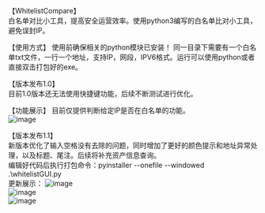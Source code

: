 【WhitelistCompare】  
   白名单对比小工具，提高安全运营效率。使用python3编写的白名单比对小工具，避免误封IP。

【使用方式】
  使用前确保相关的python模块已安装！
  同一目录下需要有一个白名单txt文件，一行一个地址，支持IP，网段，IPV6格式。运行可以使用python或者直接双击打包好的exe。  
  
【版本发布1.0】  
  目前1.0版本还无法使用快捷键功能，后续不断测试进行优化。  

【功能展示】 
目前仅提供判断给定IP是否在白名单的功能。  
![image](https://github.com/Bluecap666/WhitelistCompare/assets/83532219/d17062c3-3f98-4ee4-9ff3-891ffc80d835)


【版本发布1.1】  
   新版本优化了输入空格没有去除的问题，同时增加了更好的颜色提示和地址异常处理，以及标题、尾注。后续将补充资产信息查询。  
 编辑好代码后执行打包命令：pyinstaller --onefile --windowed .\whitelistGUI.py  
 更新展示：
 ![image](https://github.com/Bluecap666/WhitelistCompare/assets/83532219/0f93a6de-be4a-4069-b067-5bd97768b4d8)  
![image](https://github.com/Bluecap666/WhitelistCompare/assets/83532219/7514bd3f-78ff-48b7-b3a2-123c66ae0606)  
![image](https://github.com/Bluecap666/WhitelistCompare/assets/83532219/0e0e661f-6042-4f1d-bcb6-59dd87644964)

 
 
